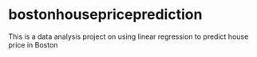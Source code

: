 # bostonhousepriceprediction
This is a data analysis project on using linear regression to predict house price in Boston
